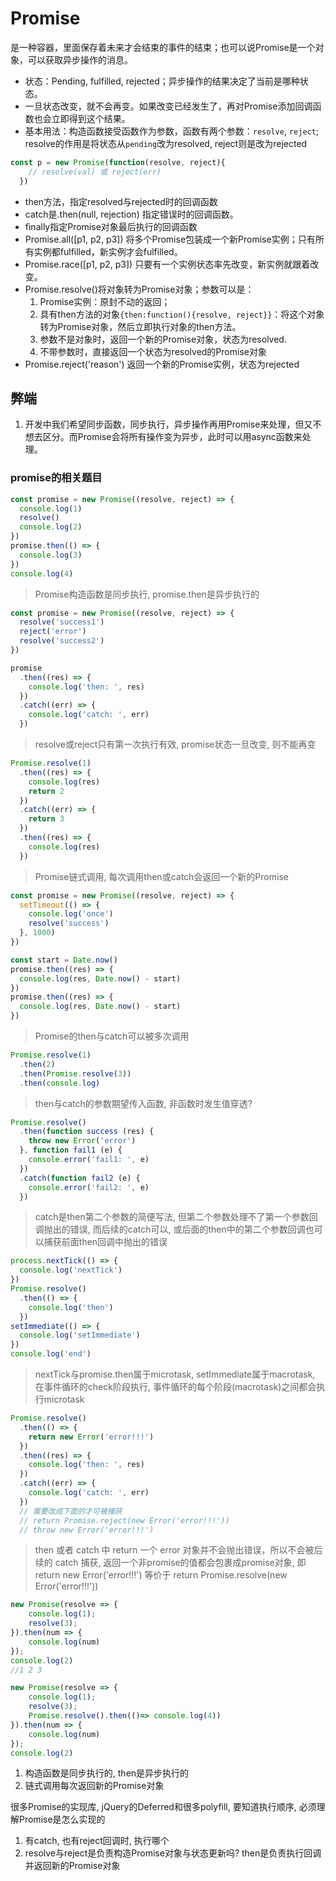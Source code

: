# Promise
是一种容器，里面保存着未来才会结束的事件的结束；也可以说Promise是一个对象，可以获取异步操作的消息。

- 状态：Pending, fulfilled, rejected；异步操作的结果决定了当前是哪种状态。
- 一旦状态改变，就不会再变。如果改变已经发生了，再对Promise添加回调函数也会立即得到这个结果。
- 基本用法：构造函数接受函数作为参数，函数有两个参数：`resolve`, `reject`; resolve的作用是将状态从`pending`改为resolved, reject则是改为rejected
```javascript
const p = new Promise(function(resolve, reject){
    // resolve(val) 或 reject(err)
  })
```
- then方法，指定resolved与rejected时的回调函数
- catch是.then(null, rejection) 指定错误时的回调函数。
- finally指定Promise对象最后执行的回调函数
- Promise.all([p1, p2, p3]) 将多个Promise包装成一个新Promise实例；只有所有实例都fulfilled，新实例才会fulfilled。
- Promise.race([p1, p2, p3]) 只要有一个实例状态率先改变，新实例就跟着改变。
- Promise.resolve()将对象转为Promise对象；参数可以是：
  1. Promise实例：原封不动的返回；
  2. 具有then方法的对象`{then:function(){resolve, reject}}`：将这个对象转为Promise对象，然后立即执行对象的then方法。
  3. 参数不是对象时，返回一个新的Promise对象，状态为resolved.
  4. 不带参数时，直接返回一个状态为resolved的Promise对象
- Promise.reject('reason') 返回一个新的Promise实例，状态为rejected

## 弊端
1. 开发中我们希望同步函数，同步执行，异步操作再用Promise来处理，但又不想去区分。而Promise会将所有操作变为异步，此时可以用async函数来处理。


### promise的相关题目

```js
const promise = new Promise((resolve, reject) => {
  console.log(1)
  resolve()
  console.log(2)
})
promise.then(() => {
  console.log(3)
})
console.log(4)
```

> Promise构造函数是同步执行, promise.then是异步执行的

```js
const promise = new Promise((resolve, reject) => {
  resolve('success1')
  reject('error')
  resolve('success2')
})

promise
  .then((res) => {
    console.log('then: ', res)
  })
  .catch((err) => {
    console.log('catch: ', err)
  })
```

> resolve或reject只有第一次执行有效, promise状态一旦改变, 则不能再变

```js
Promise.resolve(1)
  .then((res) => {
    console.log(res)
    return 2
  })
  .catch((err) => {
    return 3
  })
  .then((res) => {
    console.log(res)
  })
```

> Promise链式调用, 每次调用then或catch会返回一个新的Promise

```js
const promise = new Promise((resolve, reject) => {
  setTimeout(() => {
    console.log('once')
    resolve('success')
  }, 1000)
})

const start = Date.now()
promise.then((res) => {
  console.log(res, Date.now() - start)
})
promise.then((res) => {
  console.log(res, Date.now() - start)
})
```

> Promise的then与catch可以被多次调用

```js
Promise.resolve(1)
  .then(2)
  .then(Promise.resolve(3))
  .then(console.log)
```

> then与catch的参数期望传入函数, 非函数时发生值穿透?

```js
Promise.resolve()
  .then(function success (res) {
    throw new Error('error')
  }, function fail1 (e) {
    console.error('fail1: ', e)
  })
  .catch(function fail2 (e) {
    console.error('fail2: ', e)
  })
```

> catch是then第二个参数的简便写法, 但第二个参数处理不了第一个参数回调抛出的错误, 而后续的catch可以, 或后面的then中的第二个参数回调也可以捕获前面then回调中抛出的错误

```js
process.nextTick(() => {
  console.log('nextTick')
})
Promise.resolve()
  .then(() => {
    console.log('then')
  })
setImmediate(() => {
  console.log('setImmediate')
})
console.log('end')
```

> nextTick与promise.then属于microtask, setImmediate属于macrotask, 在事件循环的check阶段执行, 事件循环的每个阶段(macrotask)之间都会执行microtask

```js
Promise.resolve()
  .then(() => {
    return new Error('error!!!')
  })
  .then((res) => {
    console.log('then: ', res)
  })
  .catch((err) => {
    console.log('catch: ', err)
  })
  // 需要改成下面的才可被捕获
  // return Promise.reject(new Error('error!!!'))
  // throw new Error('error!!!')
```
> then 或者 catch 中 return 一个 error 对象并不会抛出错误，所以不会被后续的 catch 捕获, 返回一个非promise的值都会包裹成promise对象, 即 return new Error('error!!!') 等价于 return Promise.resolve(new Error('error!!!'))

```js
new Promise(resolve => {
    console.log(1);
    resolve(3);
}).then(num => {
    console.log(num)
});
console.log(2)
//1 2 3

new Promise(resolve => {
    console.log(1);
    resolve(3);
    Promise.resolve().then(()=> console.log(4))
}).then(num => {
    console.log(num)
});
console.log(2)

```

1. 构造函数是同步执行的, then是异步执行的
2. 链式调用每次返回新的Promise对象

很多Promise的实现库, jQuery的Deferred和很多polyfill, 要知道执行顺序, 必须理解Promise是怎么实现的


1. 有catch, 也有reject回调时, 执行哪个
2. resolve与reject是负责构造Promise对象与状态更新吗? then是负责执行回调并返回新的Promise对象
